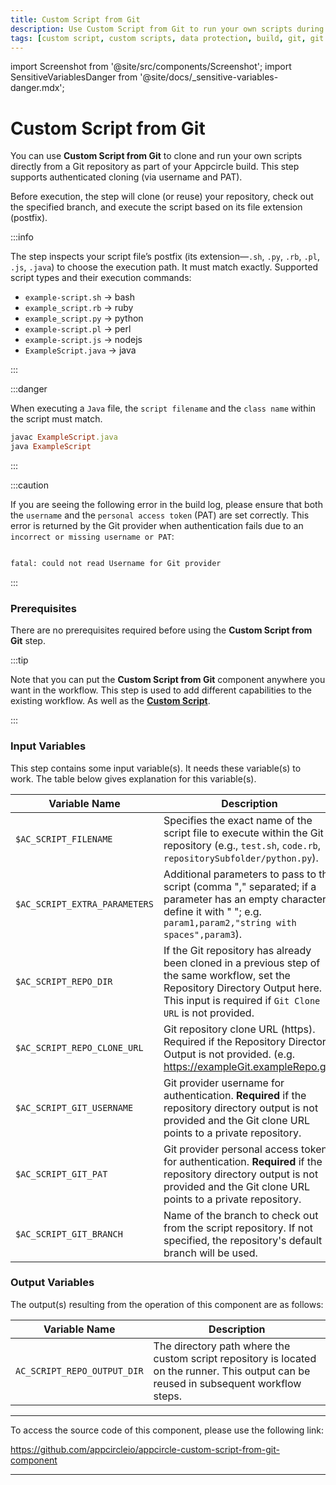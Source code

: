 ```yaml
---
title: Custom Script from Git
description: Use Custom Script from Git to run your own scripts during the build. Easily add custom steps by cloning scripts from any Git repository, with support for authentication.
tags: [custom script, custom scripts, data protection, build, git, git scripts, reuse]
---
```


import Screenshot from '@site/src/components/Screenshot';
import SensitiveVariablesDanger from '@site/docs/\_sensitive-variables-danger.mdx';

# Custom Script from Git

You can use **Custom Script from Git** to clone and run your own scripts directly from a Git repository as part of your Appcircle build. This step supports authenticated cloning (via username and PAT).

Before execution, the step will clone (or reuse) your repository, check out the specified branch, and execute the script based on its file extension (postfix).

:::info

The step inspects your script file’s postfix (its extension—`.sh`, `.py`, `.rb`, `.pl`, `.js`, `.java`) to choose the execution path. It must match exactly.
Supported script types and their execution commands:

- `example-script.sh` → bash
- `example_script.rb` → ruby
- `example_script.py` → python
- `example-script.pl` → perl
- `example-script.js` → nodejs
- `ExampleScript.java` → java

:::

:::danger 

When executing a `Java` file, the `script filename` and the `class name` within the script must match.

```ruby 
javac ExampleScript.java
java ExampleScript 
```
:::

:::caution

If you are seeing the following error in the build log, please ensure that both the `username` and the `personal access token` (PAT) are set correctly. This error is returned by the Git provider when authentication fails due to an `incorrect or missing username or PAT`:

```bash

fatal: could not read Username for Git provider

```

:::

### Prerequisites

There are no prerequisites required before using the **Custom Script from Git** step.

:::tip

Note that you can put the **Custom Script from Git** component anywhere you want in the workflow. This step is used to add different capabilities to the existing workflow. As well as the [**Custom Script**](/workflows/common-workflow-steps/custom-script).

:::

<Screenshot url='https://cdn.appcircle.io/docs/assets/BE6419-csfromgit.png' />

### Input Variables

This step contains some input variable(s). It needs these variable(s) to work. The table below gives explanation for this variable(s).

<SensitiveVariablesDanger />

<Screenshot url='https://cdn.appcircle.io/docs/assets/BE6419-csfromgitinput.png' />


| Variable Name                  | Description                                                                                                                                                                                 | Status   |
|--------------------------------|---------------------------------------------------------------------------------------------------------------------------------------------------------------------------------------------|----------|
| `$AC_SCRIPT_FILENAME`          | Specifies the exact name of the script file to execute within the Git repository (e.g., `test.sh`, `code.rb`, `repositorySubfolder/python.py`).                                             | Required |
| `$AC_SCRIPT_EXTRA_PARAMETERS`  | Additional parameters to pass to the script (comma "," separated; if a parameter has an empty character, define it with " "; e.g. `param1,param2,"string with spaces",param3`).             | Optional |
| `$AC_SCRIPT_REPO_DIR`          | If the Git repository has already been cloned in a previous step of the same workflow, set the Repository Directory Output here. This input is required if `Git Clone URL` is not provided. | Optional |
| `$AC_SCRIPT_REPO_CLONE_URL`    | Git repository clone URL (https). Required if the Repository Directory Output is not provided. (e.g. https://exampleGit.exampleRepo.git)                                                    | Optional |
| `$AC_SCRIPT_GIT_USERNAME`      | Git provider username for authentication. **Required** if the repository directory output is not provided and the Git clone URL points to a private repository.                             | Optional |
| `$AC_SCRIPT_GIT_PAT`           | Git provider personal access token for authentication. **Required** if the repository directory output is not provided and the Git clone URL points to a private repository.                | Optional |
| `$AC_SCRIPT_GIT_BRANCH`        | Name of the branch to check out from the script repository. If not specified, the repository's default branch will be used.                                                                 | Optional |

### Output Variables

The output(s) resulting from the operation of this component are as follows:

<Screenshot url='https://cdn.appcircle.io/docs/assets/BE6419-csfromgitoutput.png'/>

| Variable Name                 | Description                                                                                                                              |
|-------------------------------|------------------------------------------------------------------------------------------------------------------------------------------| 
| `AC_SCRIPT_REPO_OUTPUT_DIR`   | The directory path where the custom script repository is located on the runner. This output can be reused in subsequent workflow steps.  |

---

To access the source code of this component, please use the following link:

https://github.com/appcircleio/appcircle-custom-script-from-git-component

---
